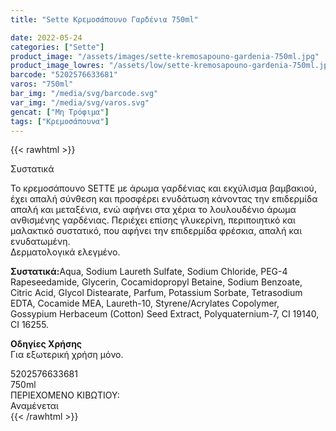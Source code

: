 ```yaml
---
title: "Sette Κρεμοσάπουνο Γαρδένια 750ml"

date: 2022-05-24
categories: ["Sette"]
product_image: "/assets/images/sette-kremosapouno-gardenia-750ml.jpg"
product_image_lowres: "/assets/low/sette-kremosapouno-gardenia-750ml.jpg"
barcode: "5202576633681"
varos: "750ml"
bar_img: "/media/svg/barcode.svg"
var_img: "/media/svg/varos.svg"
gencat: ["Μη Τρόφιμα"]
tags: ["Κρεμοσάπουνα"]
---
```

{{< rawhtml >}}

<div class="product">
<div id="sistatika">Συστατικά</div>
<p>Το κρεμοσάπουνο SETTE με άρωμα γαρδένιας και εκχύλισμα βαμβακιού, έχει απαλή σύνθεση και προσφέρει ενυδάτωση κάνοντας την επιδερμίδα απαλή και μεταξένια, ενώ αφήνει στα χέρια το λουλουδένιο άρωμα ανθισμένης γαρδένιας. Περιέχει επίσης γλυκερίνη, περιποιητικό και μαλακτικό συστατικό, που αφήνει την επιδερμίδα φρέσκια, απαλή και ενυδατωμένη.
<br>Δερματολογικά ελεγμένο.</p>
<p><strong>Συστατικά:</strong>Aqua, Sodium Laureth Sulfate, Sodium Chloride, PEG-4 Rapeseedamide, Glycerin, Cocamidopropyl Betaine, Sodium Benzoate, Citric Acid, Glycol Distearate, Parfum, Potassium Sorbate, Tetrasodium EDTA, Cocamide MEA, Laureth-10, Styrene/Acrylates Copolymer, Gossypium Herbaceum (Cotton) Seed Extract, Polyquaternium-7, CI 19140, CI 16255.</p>
<p><strong>Οδηγίες Χρήσης</strong><br>Για εξωτερική χρήση μόνο.</p>
<div id="barcode">
    <div id="barimage1"></div><span id="bartext">5202576633681</span>
</div>
<div id="varos">
    <div id="varosimage1"></div><span id="varostext">750ml</span>
</div>
<div id="kivotio">ΠΕΡΙΕΧΟΜΕΝΟ ΚΙΒΩΤΙΟΥ:<br>Αναμένεται</div>
<div class="pimg"></div>
</div>
{{< /rawhtml >}}


